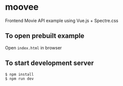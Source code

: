 # moovee
Frontend Movie API example using Vue.js + Spectre.css  

## To open prebuilt example
Open ```index.html``` in browser

## To start development server
```
$ npm install
$ npm run dev
```

